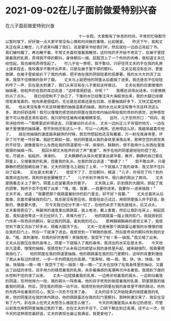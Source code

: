# 2021-09-02在儿子面前做爱特别兴奋



在儿子面前做爱特别兴奋



                
									十一长假，大家都有了休息的时间，平常的忙碌都可以暂时放下，好好做一点大家平常没有心情和时间做的事情，比如做爱。　　昨天下午，我和丈夫正在床上睡觉，儿子进来叫醒了我们，说是要背书给我们听，然后就在一边自己背起了书。　　我们被吵醒了，再也睡不着，平常丈夫喜欢搂着我睡觉，这时他的手开始不老实了，在被子里捏揉着我的乳房，弄得我不停的颤抖，身体朝后一缩，屁股顶上了一个热热的肉棒，我知道丈夫已经性起，我也被他弄得性起了。　　可儿子在一旁呢，我不敢动，只好任凭丈夫的手在我的乳房上揉来捏去，我咬著牙不敢哼出声来，只是在被子里不停的颤抖。　　丈夫见我没有反对，更是放肆，在被子里偷偷扒下了我的内裤，把手放在我的阴部轻柔的抚摩著，我的水大大的流了出来，我禁不住微微的张开了腿。　　丈夫马上就把他的阴茎从后面插了进来，我还是忍不住轻轻的哼了一声，实在是太刺激了，我们从来没有在儿子面前这样做过。　　丈夫在我的后面慢慢的抽插著，他轻声的在我的耳边说道：“这样我很舒适，你呢？”　　我哪还说得出话来，只是微微的点了点头。　　我已经控制不了自己了，下面的水已经像汪洋大海般泄出来，我的大腿已经绷得笔直笔直的，他向来是很猛的，无论是在前面还是在后面，总要抽插好多下，又快又猛地刺我。　　他从来没有象今天这样缓慢的抽插温柔的抽插，我的水也从来没有像今天这样流这么多，真的好舒适啊！我可以慢慢的感觉他的阴茎在我的体内抽动带给我的奇妙的感觉，这种感觉是不可以用语言来形容的，我只好咬住被角闭着眼睛享受。　　这时，儿子忽然开口：“妈妈，我背诗给你听——”我哪里还听得进去，只是被动的点点头. 丈夫一边纠正儿子背错的地方，一边在被子里慢慢的抽插著，想不到他还有这么一手，可以一心两用，还用得这么好。我越来越喜欢他了。　　就在他抽插的速度越来越快的时候，我忽然想起他还没有戴套，万一射在我身体里，怀孕了可不是一件好事。我赶忙朝前一挺，他的阴茎就从我的身体里滑落出来，那种空空的感觉真的不好受，就像是有什么东西在我的阴道里咬一样，痒痒的，酥酥的，恨不能用什么东西在里面狠狠的抽插一阵。　　我回头朝丈夫轻声的说了声“套套”，用手在他的阴茎是轻轻的捏了捏，哇，尽是水，粘粘的，滑滑的。　　丈夫静静的从床头柜里拿出避孕套，撕开，静静的自己套在阴茎上，又搂着我的乳房，捏着我的乳头，在我的耳边说道：“都硬了！”　　我不敢出声，只是静静的把屁股朝后耸了耸，丈夫的阴茎马上就贴了上来，一下就插入了我的身体，我又禁不住抖动了起来。　　实在是太刺激了。　　我受不了了，忍住颤抖，喊道：“儿子，你背完了吗？到外面房间去玩吧，我和你爸爸要睡觉了。”　　儿子听到不用背书，很兴奋的跑出了房间。　　丈夫是跳着去关上了房门，阴茎上还留着滴水的套子。　　丈夫跳上床，趴到我的大腿间，舔起了我的阴蒂，我终于忍不住喊了出来：“哦，哦，我要，——我要你进来，我要你——进来插我！”　　丈夫不肯，说道：“我要把那个跳跳蛋塞到你的肛门里去，好不好？我要。”　　丈夫总喜欢从后面做，总喜欢要插我的肛门，我总是没有答应他，我曾经自己试过，用假阴茎插入并不舒适，胀胀的，像是要大便。　　可今天我已经分不清一切了，在他的央求下我先是摇头，后又点头。　　丈夫看我答应了，用最快的速度拿出跳跳蛋，装上电池，戴上套套，然后让我趴在床上，翘起屁股，我知道他等这一天已经好久了，真难为他了。　　他的跳跳蛋一碰上我的肛门，我就感到肛门传来一阵奇异的颤抖，穿过我的阴道，直到我的花心。　　那种酥麻酥麻的感觉又来了，我感觉到下面又流出了好多水，顺着大腿流下去。　　丈夫一定是用那个跳跳蛋沾着我的水慢慢的按在我的肛门上，然后一下就滑了进去。我感觉到一下稍微的胀感，然后是奇异的颤抖传到我的全身。“哦，真刺激呀，你真的好厉害啊！来插我吧，我受不了啦！来——插我。”我又喊了出来。　　丈夫从后面压在我的身体上，阴茎一下就插入了我的身体，我流出的水实在是太多。　　今天他非凡温柔，慢慢的抽插，我感觉到了从未有过的欲望从我的身体里升起，越来越强烈，简直要把我熔化了。　　他的阴茎在我的阴道里抽插，他的跳跳蛋在我的肛门里颤抖，这样的双重刺激给了我从未有过的感觉，一步一步的把我拉向高潮，“我来啦，哦——我，我，快，快，快插，快抽，快插插——哦——哦！我受不了啦——插我！哦——哦——”丈夫也加快了在我身体里的抽动，又露出了凶猛的本性，双手用力的揉捏着我的乳房，夹杂着痛感的高潮再次冲击着我，我感到下面的水控制不住的泄了出来。　　丈夫一边捏揉着我的乳房，一边用牙咬着我的肩头，一边刺动着我的阴道，忽然他用力一咬，我的肩头一阵疼痛，他的双手死死的按捏着我的乳房，阴茎狠狠的插着我的阴道，然后，顶住我的阴部一动不动，我感觉到他的阴茎在我的身体里不停的跳动，热热的东西冲击着我的花心，我又一次忍不住泄了身。　　丈夫的双手又开始轻柔的按捏着我的乳房，他的阴茎还在我的体内跳动，他的跳跳蛋还在我的肛门里颤抖，那种刺激又来了，我实在没有了力气，趴在床上任凭丈夫想怎么做就怎么做了。　　今天的刺激是我从未有过的感觉，尽管以前我也用假阴茎抽插过我的下面，也在丈夫的手淫下、口舔下都达到过高潮，还不止一次，但今天的这种感觉最舒适，丈夫的表现也最让我满足，我更爱他了。 
									
								
            

